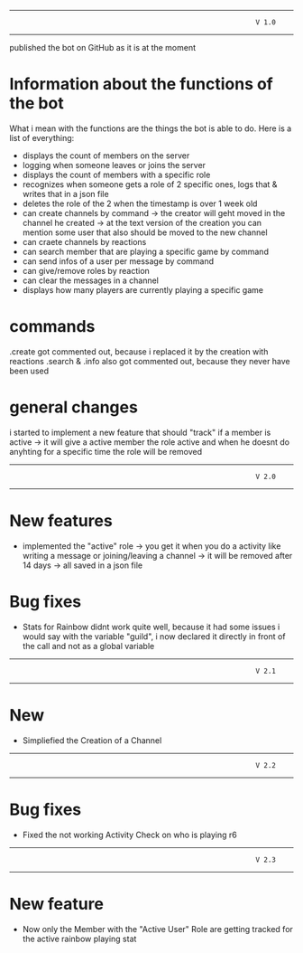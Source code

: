 -------------------------------------------------------------------
                                                                 V 1.0
-------------------------------------------------------------------

published the bot on GitHub as it is at the moment

# Information about the functions of the bot

What i mean with the functions are the things the bot is able to do.
Here is a list of everything:

- displays the count of members on the server
- logging when someone leaves or joins the server
- displays the count of members with a specific role
- recognizes when someone gets a role of 2 specific ones, logs that & writes that in a json file
- deletes the role of the 2 when the timestamp is over 1 week old
- can create channels by command
  -> the creator will geht moved in the channel he created
  -> at the text version of the creation you can mention some user that also should be moved to the new channel
- can craete channels by reactions
- can search member that are playing a specific game by command
- can send infos of a user per message by command
- can give/remove roles by reaction
- can clear the messages in a channel
- displays how many players are currently playing a specific game


# commands

.create got commented out, because i replaced it by the creation with reactions
.search & .info also got commented out, because they never have been used

# general changes

i started to implement a new feature that should "track" if a member is active
  -> it will give a active member the role active and when he doesnt do anyhting for a specific time the role will be removed


-------------------------------------------------------------------
                                                                 V 2.0
-------------------------------------------------------------------

# New features

- implemented the "active" role
	-> you get it when you do a activity like writing a message or joining/leaving a channel
	-> it will be removed after 14 days
	-> all saved in a json file


# Bug fixes

- Stats for Rainbow didnt work quite well, because it had some issues i would say with the variable "guild", i now declared it directly in front of the call and not as a global variable


-------------------------------------------------------------------
                                                                 V 2.1
-------------------------------------------------------------------

# New

- Simpliefied the Creation of a Channel

-------------------------------------------------------------------
                                                                 V 2.2
-------------------------------------------------------------------

# Bug fixes

- Fixed the not working Activity Check on who is playing r6

-------------------------------------------------------------------
                                                                 V 2.3
-------------------------------------------------------------------

# New feature

- Now only the Member with the "Active User" Role are getting tracked for the active rainbow playing stat